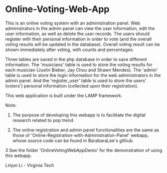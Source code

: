 # Online-Voting-Web-App

This is an online voting system with an administration panel. Web administrators in the admin panel can view the user information, edit the user information, as well as delete the user records.
The users should register with their personal information in order to vote (and the overall voting results will be updated in the database). Overall voting result can be shown immediately after voting, with counts and percentages. 

Three tables are saved in the php database in order to save different information. The 'musicians' table is used to store the voting results for each musician (Justin Bieber, Jay Chou and Shawn Mendes). The 'admin' table is used to store the login information for the web administrators in the admin panel. And the 'register_user' table is used to store the users' (voters') personal information (collected upon their registration).

This web application is built under the LAMP framework.

Note: 
1. The purpose of developing this webapp is to facilitate the digital research related to pop trend.

2. The online registration and admin panel functionalities are the same as those of 'Online-Registration-with-Administration-Panel' webapp, whose source code can be found in BarabaraLee's github.

3 See the folder 'OnlineVotingWebAppDemo' for the demonstration of using this webapp.

Linjun Li - Virginia Tech
